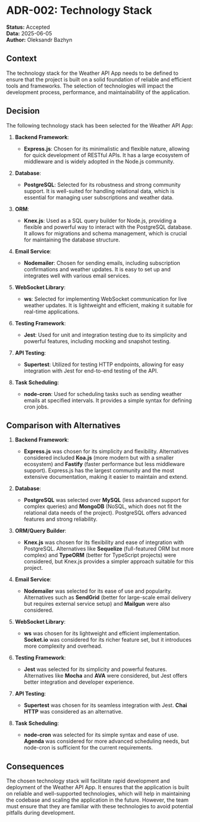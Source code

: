 # ADR-002: Technology Stack

**Status:** Accepted<br/>
**Data:** 2025-06-05<br/>
**Author:** Oleksandr Bazhyn

## Context
The technology stack for the Weather API App needs to be defined to ensure that the project is built on a solid foundation of reliable and efficient tools and frameworks. The selection of technologies will impact the development process, performance, and maintainability of the application.

## Decision
The following technology stack has been selected for the Weather API App:

1. **Backend Framework**: 
   - **Express.js**: Chosen for its minimalistic and flexible nature, allowing for quick development of RESTful APIs. It has a large ecosystem of middleware and is widely adopted in the Node.js community.

2. **Database**: 
   - **PostgreSQL**: Selected for its robustness and strong community support. It is well-suited for handling relational data, which is essential for managing user subscriptions and weather data.

3. **ORM**: 
   - **Knex.js**: Used as a SQL query builder for Node.js, providing a flexible and powerful way to interact with the PostgreSQL database. It allows for migrations and schema management, which is crucial for maintaining the database structure.

4. **Email Service**: 
   - **Nodemailer**: Chosen for sending emails, including subscription confirmations and weather updates. It is easy to set up and integrates well with various email services.

5. **WebSocket Library**: 
   - **ws**: Selected for implementing WebSocket communication for live weather updates. It is lightweight and efficient, making it suitable for real-time applications.

6. **Testing Framework**: 
   - **Jest**: Used for unit and integration testing due to its simplicity and powerful features, including mocking and snapshot testing.

7. **API Testing**: 
   - **Supertest**: Utilized for testing HTTP endpoints, allowing for easy integration with Jest for end-to-end testing of the API.

8. **Task Scheduling**: 
   - **node-cron**: Used for scheduling tasks such as sending weather emails at specified intervals. It provides a simple syntax for defining cron jobs.

## Comparison with Alternatives

1. **Backend Framework**:  
   - **Express.js** was chosen for its simplicity and flexibility. Alternatives considered included **Koa.js** (more modern but with a smaller ecosystem) and **Fastify** (faster performance but less middleware support). Express.js has the largest community and the most extensive documentation, making it easier to maintain and extend.

2. **Database**:  
   - **PostgreSQL** was selected over **MySQL** (less advanced support for complex queries) and **MongoDB** (NoSQL, which does not fit the relational data needs of the project). PostgreSQL offers advanced features and strong reliability.

3. **ORM/Query Builder**:  
   - **Knex.js** was chosen for its flexibility and ease of integration with PostgreSQL. Alternatives like **Sequelize** (full-featured ORM but more complex) and **TypeORM** (better for TypeScript projects) were considered, but Knex.js provides a simpler approach suitable for this project.

4. **Email Service**:  
   - **Nodemailer** was selected for its ease of use and popularity. Alternatives such as **SendGrid** (better for large-scale email delivery but requires external service setup) and **Mailgun** were also considered.

5. **WebSocket Library**:  
   - **ws** was chosen for its lightweight and efficient implementation. **Socket.io** was considered for its richer feature set, but it introduces more complexity and overhead.

6. **Testing Framework**:  
   - **Jest** was selected for its simplicity and powerful features. Alternatives like **Mocha** and **AVA** were considered, but Jest offers better integration and developer experience.

7. **API Testing**:  
   - **Supertest** was chosen for its seamless integration with Jest. **Chai HTTP** was considered as an alternative.

8. **Task Scheduling**:  
   - **node-cron** was selected for its simple syntax and ease of use. **Agenda** was considered for more advanced scheduling needs, but node-cron is sufficient for the current requirements.

## Consequences
The chosen technology stack will facilitate rapid development and deployment of the Weather API App. It ensures that the application is built on reliable and well-supported technologies, which will help in maintaining the codebase and scaling the application in the future. However, the team must ensure that they are familiar with these technologies to avoid potential pitfalls during development.
